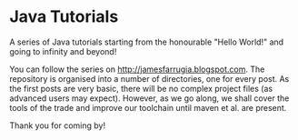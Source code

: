 # Java Tutorials

A series of Java tutorials starting from the honourable "Hello World!" and going to infinity and beyond!

You can follow the series on http://jamesfarrugia.blogspot.com.  The repository is organised 
into a number of directories, one for every post.  As the first posts are very basic, there
will be no complex project files (as advanced users may expect).  However, as we go along, we
shall cover the tools of the trade and improve our toolchain until maven et al. are present.

Thank you for coming by!
